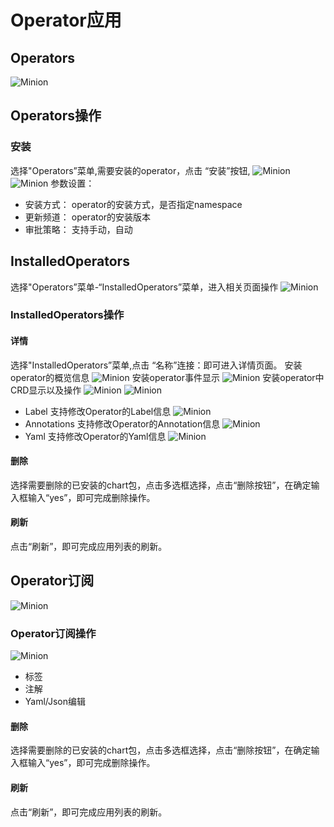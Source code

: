 # Operator应用

## Operators
![Minion](../../../assets/images/operator/operator-list.jpg)
## Operators操作

### 安装
选择"Operators”菜单,需要安装的operator，点击 “安装”按钮,
![Minion](../../../assets/images/operator/operator-create1.jpg)
![Minion](../../../assets/images/operator/operator-create2.jpg)
参数设置：
* 安装方式： operator的安装方式，是否指定namespace
* 更新频道： operator的安装版本
* 审批策略： 支持手动，自动


## InstalledOperators
选择"Operators”菜单-“InstalledOperators”菜单，进入相关页面操作
![Minion](../../../assets/images/operator/installed-list.jpg)
### InstalledOperators操作

#### 详情
选择"InstalledOperators”菜单,点击 “名称”连接：即可进入详情页面。
安装operator的概览信息
![Minion](../../../assets/images/operator/installed-info1.jpg)
安装operator事件显示
![Minion](../../../assets/images/operator/installed-info2.jpg)
安装operator中CRD显示以及操作
![Minion](../../../assets/images/operator/installed-info3.jpg)
![Minion](../../../assets/images/operator/installed-info4.jpg)
* Label
支持修改Operator的Label信息
![Minion](../../../assets/images/operator/info-label.jpg)
* Annotations
支持修改Operator的Annotation信息
![Minion](../../../assets/images/operator/info-annotation.jpg)
* Yaml
支持修改Operator的Yaml信息
![Minion](../../../assets/images/operator/info-yaml.jpg)

#### 删除
选择需要删除的已安装的chart包，点击多选框选择，点击“删除按钮”，在确定输入框输入“yes”，即可完成删除操作。
#### 刷新
点击“刷新”，即可完成应用列表的刷新。



## Operator订阅
![Minion](../../../assets/images/operator/sub-list.jpg)
### Operator订阅操作
![Minion](../../../assets/images/operator/sub-operation.jpg)

* 标签
* 注解
* Yaml/Json编辑

#### 删除
选择需要删除的已安装的chart包，点击多选框选择，点击“删除按钮”，在确定输入框输入“yes”，即可完成删除操作。
#### 刷新
点击“刷新”，即可完成应用列表的刷新。



